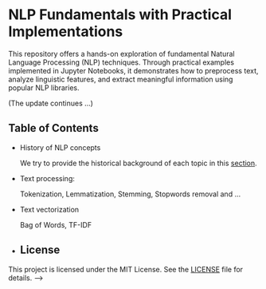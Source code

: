 # NLP Fundamentals with Practical Implementations

This repository offers a hands-on exploration of fundamental Natural Language Processing (NLP) techniques. Through practical examples implemented in Jupyter Notebooks, it demonstrates how to preprocess text, analyze linguistic features, and extract meaningful information using popular NLP libraries.

(The update continues ...)

## Table of Contents
- History of NLP concepts

    We try to provide the historical background of each topic in this [section](https://abdhmohammadi.github.io/NLP/docs/History.html).

- Text processing:

    Tokenization, Lemmatization, Stemming, Stopwords removal and ...

- Text vectorization

    Bag of Words, TF-IDF <!--, N-Grams -->

<!--
- Text preprocessing
- Tokenization
-  and 
- Stopwords removal
- Named Entity Recognition (NER)

- Topic modeling
- Sentiment analysis
-->

<!--
Using libraries such as Hugging Face Transformers, spaCy, and NLTK, this repository provides insights into the practical application of these techniques, with content that will be completed over time.

## Features

- **Tokenization**: Breaking down text into tokens using Hugging Face's BERT tokenizer.
- **Lemmatization**: Reducing words to their base forms with spaCy.
- **Stemming**: Simplifying words to their root forms using NLTK's PorterStemmer.
- **Stopwords Removal**: Eliminating common words that may not add significant meaning.
- **Named Entity Recognition (NER)**: Identifying entities like names, organizations, and dates using spaCy and Hugging Face Transformers.
<!-- 
- **Topic Modeling**: Discovering abstract topics within text data.
- **Sentiment Analysis**: Assessing the emotional tone behind a body of text.
 -->
- ## License

This project is licensed under the MIT License. See the [LICENSE](LICENSE) file for details.
-->